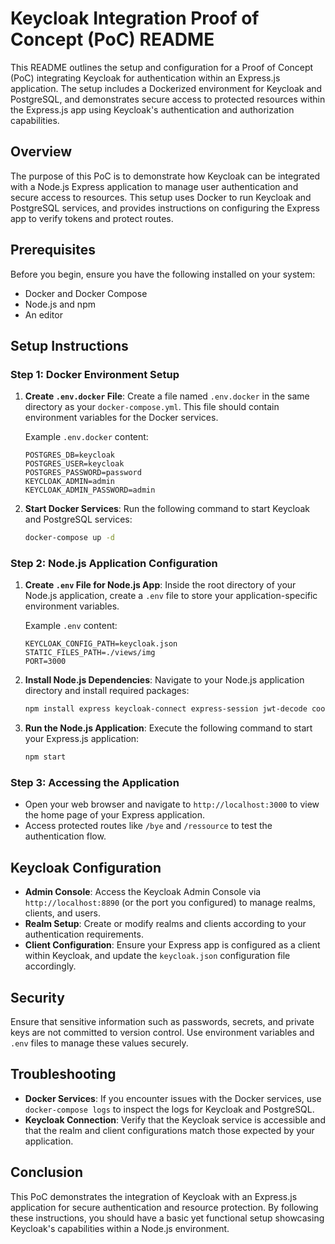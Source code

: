 # Keycloak Integration Proof of Concept (PoC) README

This README outlines the setup and configuration for a Proof of Concept (PoC) integrating Keycloak for authentication within an Express.js application. The setup includes a Dockerized environment for Keycloak and PostgreSQL, and demonstrates secure access to protected resources within the Express.js app using Keycloak's authentication and authorization capabilities.

## Overview

The purpose of this PoC is to demonstrate how Keycloak can be integrated with a Node.js Express application to manage user authentication and secure access to resources. This setup uses Docker to run Keycloak and PostgreSQL services, and provides instructions on configuring the Express app to verify tokens and protect routes.

## Prerequisites

Before you begin, ensure you have the following installed on your system:

- Docker and Docker Compose
- Node.js and npm
- An editor

## Setup Instructions

### Step 1: Docker Environment Setup

1. **Create `.env.docker` File**: Create a file named `.env.docker` in the same directory as your `docker-compose.yml`. This file should contain environment variables for the Docker services.

   Example `.env.docker` content:

   ```env
   POSTGRES_DB=keycloak
   POSTGRES_USER=keycloak
   POSTGRES_PASSWORD=password
   KEYCLOAK_ADMIN=admin
   KEYCLOAK_ADMIN_PASSWORD=admin
   ```

2. **Start Docker Services**: Run the following command to start Keycloak and PostgreSQL services:

   ```bash
   docker-compose up -d
   ```

### Step 2: Node.js Application Configuration

1. **Create `.env` File for Node.js App**: Inside the root directory of your Node.js application, create a `.env` file to store your application-specific environment variables.

   Example `.env` content:

   ```env
   KEYCLOAK_CONFIG_PATH=keycloak.json
   STATIC_FILES_PATH=./views/img
   PORT=3000
   ```

2. **Install Node.js Dependencies**: Navigate to your Node.js application directory and install required packages:

   ```bash
   npm install express keycloak-connect express-session jwt-decode cookie-parser dotenv ejs
   ```

3. **Run the Node.js Application**: Execute the following command to start your Express.js application:

   ```bash
   npm start
   ```

### Step 3: Accessing the Application

- Open your web browser and navigate to `http://localhost:3000` to view the home page of your Express application.
- Access protected routes like `/bye` and `/ressource` to test the authentication flow.

## Keycloak Configuration

- **Admin Console**: Access the Keycloak Admin Console via `http://localhost:8890` (or the port you configured) to manage realms, clients, and users.
- **Realm Setup**: Create or modify realms and clients according to your authentication requirements.
- **Client Configuration**: Ensure your Express app is configured as a client within Keycloak, and update the `keycloak.json` configuration file accordingly.

## Security

Ensure that sensitive information such as passwords, secrets, and private keys are not committed to version control. Use environment variables and `.env` files to manage these values securely.

## Troubleshooting

- **Docker Services**: If you encounter issues with the Docker services, use `docker-compose logs` to inspect the logs for Keycloak and PostgreSQL.
- **Keycloak Connection**: Verify that the Keycloak service is accessible and that the realm and client configurations match those expected by your application.

## Conclusion

This PoC demonstrates the integration of Keycloak with an Express.js application for secure authentication and resource protection. By following these instructions, you should have a basic yet functional setup showcasing Keycloak's capabilities within a Node.js environment.